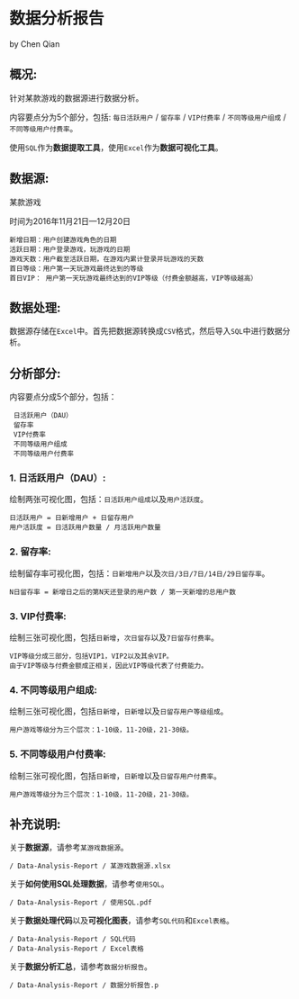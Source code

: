 # 数据分析报告
  by Chen Qian

**概况:**
------------------------------
针对某款游戏的数据源进行数据分析。

内容要点分为5个部分，包括: `每日活跃用户` / `留存率` / `VIP付费率` / `不同等级用户组成` / `不同等级用户付费率`。

使用`SQL`作为**数据提取工具**，使用`Excel`作为**数据可视化工具**。

**数据源:**
------------------------------

某款游戏

时间为2016年11月21日—12月20日
      
    新增日期：用户创建游戏角色的日期
    活跃日期：用户登录游戏，玩游戏的日期
    游戏天数：用户截至活跃日期，在游戏内累计登录并玩游戏的天数
    首日等级：用户第一天玩游戏最终达到的等级
    首日VIP： 用户第一天玩游戏最终达到的VIP等级（付费金额越高，VIP等级越高）


**数据处理:**
------------------------------

数据源存储在`Excel`中。首先把数据源转换成`CSV`格式，然后导入`SQL`中进行数据分析。


**分析部分:**
------------------------------

内容要点分成5个部分，包括：
     
     日活跃用户（DAU）
     留存率
     VIP付费率
     不同等级用户组成
     不同等级用户付费率
    

### 1. 日活跃用户（DAU）:

   绘制两张可视化图，包括：`日活跃用户组成`以及`用户活跃度`。
   
    日活跃用户 = 日新增用户 + 日留存用户
    用户活跃度 = 日活跃用户数量 / 月活跃用户数量


### 2. 留存率:  

   绘制留存率可视化图，包括：`日新增用户`以及`次日/3日/7日/14日/29日留存率`。
   
    N日留存率 = 新增日之后的第N天还登录的用户数 / 第一天新增的总用户数

    
### 3. VIP付费率:

   绘制三张可视化图，包括`日新增`，`次日留存`以及`7日留存付费率`。
     
    VIP等级分成三部分，包括VIP1，VIP2以及其余VIP。
    由于VIP等级与付费金额成正相关，因此VIP等级代表了付费能力。

    
### 4. 不同等级用户组成:

   绘制三张可视化图，包括`日新增`，`日新增`以及`日留存用户等级组成`。
   
    用户游戏等级分为三个层次：1-10级，11-20级，21-30级。
   
   
### 5. 不同等级用户付费率:

   绘制三张可视化图，包括`日新增`，`日新增`以及`日留存用户付费率`。
   
    用户游戏等级分为三个层次：1-10级，11-20级，21-30级。
   

**补充说明:**
------------------------------

关于**数据源**，请参考`某游戏数据源`。

    / Data-Analysis-Report / 某游戏数据源.xlsx

关于**如何使用SQL处理数据**，请参考`使用SQL`。

    / Data-Analysis-Report / 使用SQL.pdf
    
关于**数据处理代码**以及**可视化图表**，请参考`SQL代码`和`Excel表格`。

    / Data-Analysis-Report / SQL代码
    / Data-Analysis-Report / Excel表格
    
关于**数据分析汇总**，请参考`数据分析报告`。
   
    / Data-Analysis-Report / 数据分析报告.p
